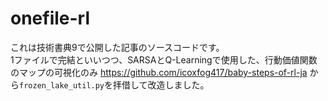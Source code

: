 # onefile-rl
これは技術書典9で公開した記事のソースコードです。  
1ファイルで完結といいつつ、SARSAとQ-Learningで使用した、行動価値関数のマップの可視化のみ https://github.com/icoxfog417/baby-steps-of-rl-ja から`frozen_lake_util.py`を拝借して改造しました。